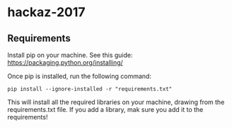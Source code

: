 # hackaz-2017

## Requirements

Install pip on your machine. See this guide: https://packaging.python.org/installing/

Once pip is installed, run the following command:

`pip install --ignore-installed -r "requirements.txt"`

This will install all the required libraries on your machine, drawing from the requirements.txt file. If you add a library, mak sure you add it to the requirements!

